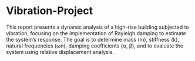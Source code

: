 # Vibration-Project
This report presents a dynamic analysis of a high-rise building subjected to vibration, focusing on the implementation of Rayleigh damping to estimate the system’s response. The goal is to determine mass (m), stiffness (k), natural frequencies (ωn), damping coefficients (α, β), and to evaluate the system using relative displacement analysis.
